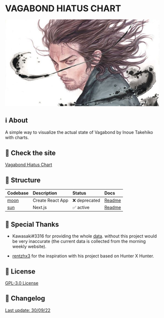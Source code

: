 # VAGABOND HIATUS CHART

<p align="center">
  	<img src="docs/images/vagabond_banner.jpg" />
</p>

## :information_source: About

A simple way to visualize the actual state of Vagabond by Inoue Takehiko with charts.

## :rocket: Check the site

[Vagabond Hiatus Chart](https://vagabond-hiatus-chart.vercel.app/)

## :open_file_folder: Structure

| Codebase     | Description      | Status                    | Docs                     |
| :----------- | :--------------- | :------------------------ | :----------------------- |
| [moon](moon) | Create React App | :x: deprecated            | [Readme](./docs/MOON.md) |
| [sun](sun)   | Next.js          | :white_check_mark: active | [Readme](./docs/SUN.md)  |

## :clap: Special Thanks

- Kawasaki#3316 for providing the whole [data](https://docs.google.com/spreadsheets/d/1fw7G9I2zPtAfSh0NUl-4m7G5wsXe5PIcMFRtd03jVz0/). without this project would be very inaccurate (the current data is collected from the morning weekly website).

- [rentzhx3](https://github.com/rentzhx3/) for the inspiration with his project based on Hunter X Hunter.

## :page_with_curl: License

[GPL-3.0 License](https://github.com/falsepopsky/vagabond-hiatus-chart/blob/main/LICENSE)

## :scroll: Changelog

[Last update: 30/09/22](./docs/CHANGELOG.md)
